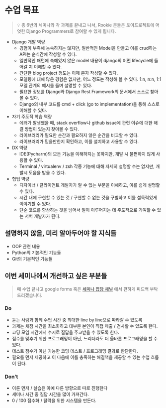 # 수업 목표

> 💡 총 6번의 세미나와 각 과제를 끝내고 나서, Rookie 분들은 토이프로젝트에 어엿한 Django Programmers로 참여할 수 있게 됩니다.

- Django 개발 역량
    - 경험이 부족해 능숙하지는 않지만, 일반적인 Model을 만들고 이를 crud하는 API는 순식간에 작성할 수 있다.
    - 일반적인 패턴에 속해있지 않은 model 내용이 django의 어떤 lifecycle에 들어갈 지 이해할 수 있다.
    - 간단한 blog project 정도는 이제 혼자 작성할 수 있다.
    - 모델링에 대해 많은 경험은 없지만, 어느 정도는 작성해 볼 수 있다. 1:n, n:n, 1:1 모델 관계의 예시를 들며 설명할 수 있다.
    - 필요한 정보를 Django와 Django Rest Framework의 문서에서 스스로 찾아볼 수 있다.
    - Django의 내부 코드를 cmd + click (go to implementation)을 통해 스스로 이해할 수 있다.
- 자기 주도적 학습 역량
    - 에러가 발생했을 때, stack overflow나 github issue에 관련 이슈에 대한 해결 방법이 있는지 찾아볼 수 있다.
    - 라이브러리가 필요한 순간과 필요하지 않은 순간을 비교할 수 있다.
    - 라이브러리가 믿을만한지 확인하고, 이를 설치하고 사용할 수 있다.
- DX 역량
    - IDE(Pycharm)의 모든 기능을 이해하지는 못하지만, 개발 시 불편하지 않게 사용할 수 있다.
    - Terminal / virtualenv / zsh 각종 기능에 대해 자세히 설명할 수는 없지만, 개발시 도움을 받을 수 있다.
- 협업 역량
    - 디자이너 / 클라이언트 개발자가 알 수 없는 부분을 이해하고, 이를 쉽게 설명할 수 있다.
    - 시간 내에 구현할 수 있는 것 / 구현할 수 없는 것을 구별하고 이를 설득력있게 이야기할 수 있다.
    - 단순 코드를 향상하는 것을 넘어서 일이 이루어지는 데 주도적으로 기여할 수 있는 서버 개발자가 된다.


## 설명하지 않을, 미리 알아두어야 할 지식들

- OOP 관련 내용
- Python의 기본적인 기능들
- Git의 기본적인 기능들 

## 이번 세미나에서 개선하고 싶은 부분들

> 매 수업 끝나고 google forms 혹은 [세미나 잡담 채널](./https://wafflestudio2-z5b5604.slack.com/archives/C03UZTPPFHA) 에서 편하게 피드백 부탁드리겠습니다.

### Do

- 듣는 사람과 함께 수업 시간 중 최대한 line by line으로 따라갈 수 있도록
- 과제는 채점 시간을 최소화하고 대부분 본인이 직접 제출 / 검사할 수 있도록 한다.
- 코딩 모임 시간에서 수시로 질답을 주고받을 수 있도록 한다.
- 점수를 맞추기 위한 프로그래밍이 아닌, 느리더라도 더 올바른 프로그래밍을 할 수 있다.
- 테스트 점수가 아닌 가능한 코딩 테스트 / 프로그래밍 결과로 판단한다.
- 필요를 먼저 제공하고 이 다음에 이를 충족하는 해결책을 제공할 수 있는 수업 흐름이 된다.

### Don’t

- 이론 먼저 / 실습은 아예 다른 방향으로 따로 진행한다
- 세미나 시간 중 질답 시간을 많이 가져간다.
- 0 / 100 점수화 / 탈락을 위한 시스템을 만든다.
